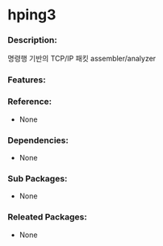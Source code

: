 # hping3

### Description:
명령행 기반의 TCP/IP 패킷 assembler/analyzer

### Features:


### Reference:
* None

### Dependencies:
* None

### Sub Packages:
* None

### Releated Packages:
* None